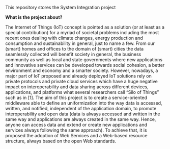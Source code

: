 This repository stores the System Integration project

**What is the project about?**

The Internet of Things (IoT) concept is pointed as a solution (or at least as a special contribution) for a myriad of
societal problems including the most recent ones dealing with climate changes, energy production and
consumption and sustainability in general, just to name a few. From our (smart) homes and offices to the domain of
(smart) cities the data seamlessly collected will benefit society in general, the business community as well as local
and state governments where new applications and innovative services can be developed towards social cohesion,
a better environment and economy and a smarter society.
However, nowadays, a major part of IoT proposed and already deployed IoT solutions rely on private protocols and
private cloud services which have a huge negative impact on interoperability and data sharing across different
devices, applications, and platforms what several researchers call “Silo of Things” such as in [1].
The aim of this project is to create a service-oriented middleware able to define an uniformization into the way data
is accessed, written, and notified, independent of the application domain, to promote interoperability and open
data (data is always accessed and written in the same way and applications are always created in the same way.
Hence, anyone can access data and extend or create new applications and services always following the same
approach). To achieve that, it is proposed the adoption of Web Services and a Web-based resource structure, always
based on the open Web standards.
